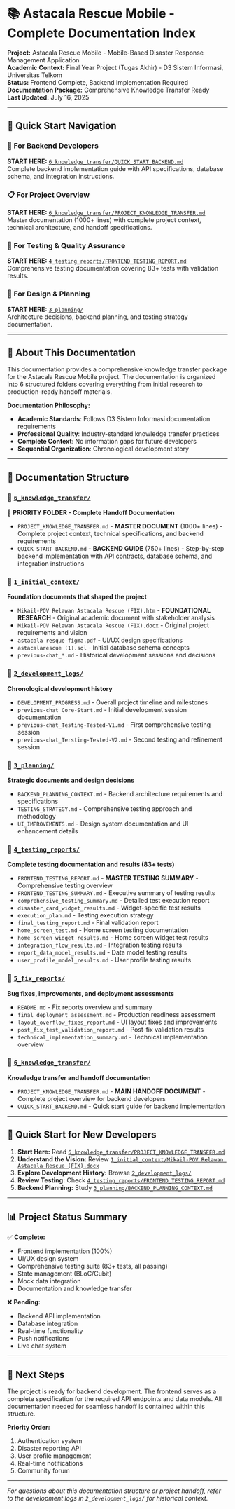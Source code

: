 # 📚 Astacala Rescue Mobile - Complete Documentation Index

**Project:** Astacala Rescue Mobile - Mobile-Based Disaster Response Management Application  
**Academic Context:** Final Year Project (Tugas Akhir) - D3 Sistem Informasi, Universitas Telkom  
**Status:** Frontend Complete, Backend Implementation Required  
**Documentation Package:** Comprehensive Knowledge Transfer Ready  
**Last Updated:** July 16, 2025

---

## 🎯 Quick Start Navigation

### **🚀 For Backend Developers**
**START HERE:** [`6_knowledge_transfer/QUICK_START_BACKEND.md`](./6_knowledge_transfer/QUICK_START_BACKEND.md)  
Complete backend implementation guide with API specifications, database schema, and integration instructions.

### **📋 For Project Overview**
**START HERE:** [`6_knowledge_transfer/PROJECT_KNOWLEDGE_TRANSFER.md`](./6_knowledge_transfer/PROJECT_KNOWLEDGE_TRANSFER.md)  
Master documentation (1000+ lines) with complete project context, technical architecture, and handoff specifications.

### **🧪 For Testing & Quality Assurance**
**START HERE:** [`4_testing_reports/FRONTEND_TESTING_REPORT.md`](./4_testing_reports/FRONTEND_TESTING_REPORT.md)  
Comprehensive testing documentation covering 83+ tests with validation results.

### **🎨 For Design & Planning**
**START HERE:** [`3_planning/`](./3_planning/)  
Architecture decisions, backend planning, and testing strategy documentation.

---

## 📖 About This Documentation

This documentation provides a comprehensive knowledge transfer package for the Astacala Rescue Mobile project. The documentation is organized into 6 structured folders covering everything from initial research to production-ready handoff materials.

**Documentation Philosophy:**
- **Academic Standards**: Follows D3 Sistem Informasi documentation requirements
- **Professional Quality**: Industry-standard knowledge transfer practices
- **Complete Context**: No information gaps for future developers
- **Sequential Organization**: Chronological development story

---

## 📂 Documentation Structure

### 🎯 [`6_knowledge_transfer/`](./6_knowledge_transfer/) 
**🚀 PRIORITY FOLDER - Complete Handoff Documentation**
- `PROJECT_KNOWLEDGE_TRANSFER.md` - **MASTER DOCUMENT** (1000+ lines) - Complete project context, technical specifications, and backend requirements
- `QUICK_START_BACKEND.md` - **BACKEND GUIDE** (750+ lines) - Step-by-step backend implementation with API contracts, database schema, and integration instructions

### 🎯 [`1_initial_context/`](./1_initial_context/)
**Foundation documents that shaped the project**
- `Mikail-POV Relawan Astacala Rescue (FIX).htm` - **FOUNDATIONAL RESEARCH** - Original academic document with stakeholder analysis
- `Mikail-POV Relawan Astacala Rescue (FIX).docx` - Original project requirements and vision
- `astacala resque-figma.pdf` - UI/UX design specifications  
- `astacalarescue (1).sql` - Initial database schema concepts
- `previous-chat_*.md` - Historical development sessions and decisions

### 📝 [`2_development_logs/`](./2_development_logs/)
**Chronological development history**
- `DEVELOPMENT_PROGRESS.md` - Overall project timeline and milestones
- `previous-chat_Core-Start.md` - Initial development session documentation
- `previous-chat_Testing-Tested-V1.md` - First comprehensive testing session
- `previous-chat_Tersting-Tested-V2.md` - Second testing and refinement session

### 🎨 [`3_planning/`](./3_planning/)
**Strategic documents and design decisions**
- `BACKEND_PLANNING_CONTEXT.md` - Backend architecture requirements and specifications
- `TESTING_STRATEGY.md` - Comprehensive testing approach and methodology
- `UI_IMPROVEMENTS.md` - Design system documentation and UI enhancement details

### 🧪 [`4_testing_reports/`](./4_testing_reports/)
**Complete testing documentation and results (83+ tests)**
- `FRONTEND_TESTING_REPORT.md` - **MASTER TESTING SUMMARY** - Comprehensive testing overview
- `FRONTEND_TESTING_SUMMARY.md` - Executive summary of testing results
- `comprehensive_testing_summary.md` - Detailed test execution report
- `disaster_card_widget_results.md` - Widget-specific test results
- `execution_plan.md` - Testing execution strategy
- `final_testing_report.md` - Final validation report
- `home_screen_test.md` - Home screen testing documentation
- `home_screen_widget_results.md` - Home screen widget test results
- `integration_flow_results.md` - Integration testing results
- `report_data_model_results.md` - Data model testing results
- `user_profile_model_results.md` - User profile testing results

### 🔧 [`5_fix_reports/`](./5_fix_reports/)
**Bug fixes, improvements, and deployment assessments**
- `README.md` - Fix reports overview and summary
- `final_deployment_assessment.md` - Production readiness assessment
- `layout_overflow_fixes_report.md` - UI layout fixes and improvements
- `post_fix_test_validation_report.md` - Post-fix validation results
- `technical_implementation_summary.md` - Technical implementation overview

### 🚀 [`6_knowledge_transfer/`](./6_knowledge_transfer/)
**Knowledge transfer and handoff documentation**
- `PROJECT_KNOWLEDGE_TRANSFER.md` - **MAIN HANDOFF DOCUMENT** - Complete project overview for backend developers
- `QUICK_START_BACKEND.md` - Quick start guide for backend implementation

---

## 🚀 Quick Start for New Developers

1. **Start Here:** Read [`6_knowledge_transfer/PROJECT_KNOWLEDGE_TRANSFER.md`](./6_knowledge_transfer/PROJECT_KNOWLEDGE_TRANSFER.md)
2. **Understand the Vision:** Review [`1_initial_context/Mikail-POV Relawan Astacala Rescue (FIX).docx`](./1_initial_context/)
3. **Explore Development History:** Browse [`2_development_logs/`](./2_development_logs/)
4. **Review Testing:** Check [`4_testing_reports/FRONTEND_TESTING_REPORT.md`](./4_testing_reports/FRONTEND_TESTING_REPORT.md)
5. **Backend Planning:** Study [`3_planning/BACKEND_PLANNING_CONTEXT.md`](./3_planning/BACKEND_PLANNING_CONTEXT.md)

---

## 📊 Project Status Summary

✅ **Complete:**
- Frontend implementation (100%)
- UI/UX design system
- Comprehensive testing suite (83+ tests, all passing)
- State management (BLoC/Cubit)
- Mock data integration
- Documentation and knowledge transfer

❌ **Pending:**
- Backend API implementation
- Database integration
- Real-time functionality
- Push notifications
- Live chat system

---

## 🎯 Next Steps

The project is ready for backend development. The frontend serves as a complete specification for the required API endpoints and data models. All documentation needed for seamless handoff is contained within this structure.

**Priority Order:**
1. Authentication system
2. Disaster reporting API
3. User profile management
4. Real-time notifications
5. Community forum

---

*For questions about this documentation structure or project handoff, refer to the development logs in `2_development_logs/` for historical context.*

